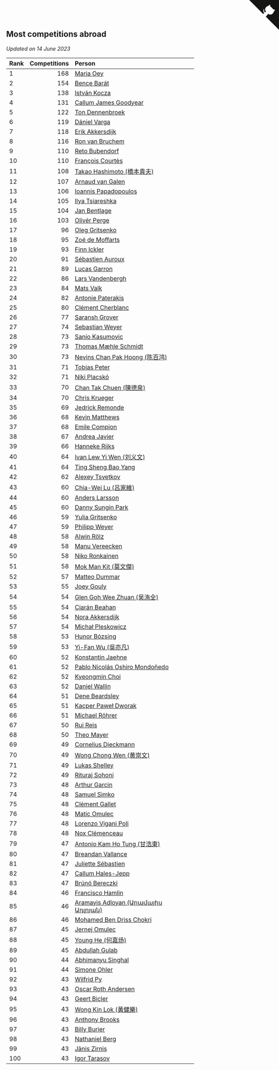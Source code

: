 ## Most competitions abroad

*Updated on 14 June 2023*

| Rank | Competitions | Person |
| :--- | ---: | :--- |
| 1 | 168 | [Maria Oey](https://www.worldcubeassociation.org/persons/2007OEYM01) |
| 2 | 154 | [Bence Barát](https://www.worldcubeassociation.org/persons/2008BARA01) |
| 3 | 138 | [István Kocza](https://www.worldcubeassociation.org/persons/2005KOCZ01) |
| 4 | 131 | [Callum James Goodyear](https://www.worldcubeassociation.org/persons/2012GOOD02) |
| 5 | 122 | [Ton Dennenbroek](https://www.worldcubeassociation.org/persons/2003DENN01) |
| 6 | 119 | [Dániel Varga](https://www.worldcubeassociation.org/persons/2008VARG01) |
| 7 | 118 | [Erik Akkersdijk](https://www.worldcubeassociation.org/persons/2005AKKE01) |
| 8 | 116 | [Ron van Bruchem](https://www.worldcubeassociation.org/persons/2003BRUC01) |
| 9 | 110 | [Reto Bubendorf](https://www.worldcubeassociation.org/persons/2012BUBE01) |
| 10 | 110 | [François Courtès](https://www.worldcubeassociation.org/persons/2008COUR01) |
| 11 | 108 | [Takao Hashimoto (橋本貴夫)](https://www.worldcubeassociation.org/persons/2007HASH01) |
| 12 | 107 | [Arnaud van Galen](https://www.worldcubeassociation.org/persons/2006GALE01) |
| 13 | 106 | [Ioannis Papadopoulos](https://www.worldcubeassociation.org/persons/2013PAPA01) |
| 14 | 105 | [Ilya Tsiareshka](https://www.worldcubeassociation.org/persons/2012TERE01) |
| 15 | 104 | [Jan Bentlage](https://www.worldcubeassociation.org/persons/2010BENT01) |
| 16 | 103 | [Olivér Perge](https://www.worldcubeassociation.org/persons/2007PERG01) |
| 17 | 96 | [Oleg Gritsenko](https://www.worldcubeassociation.org/persons/2011GRIT01) |
| 18 | 95 | [Zoé de Moffarts](https://www.worldcubeassociation.org/persons/2010MOFF02) |
| 19 | 93 | [Finn Ickler](https://www.worldcubeassociation.org/persons/2012ICKL01) |
| 20 | 91 | [Sébastien Auroux](https://www.worldcubeassociation.org/persons/2008AURO01) |
| 21 | 89 | [Lucas Garron](https://www.worldcubeassociation.org/persons/2006GARR01) |
| 22 | 86 | [Lars Vandenbergh](https://www.worldcubeassociation.org/persons/2003VAND01) |
| 23 | 84 | [Mats Valk](https://www.worldcubeassociation.org/persons/2007VALK01) |
| 24 | 82 | [Antonie Paterakis](https://www.worldcubeassociation.org/persons/2012PATE01) |
| 25 | 80 | [Clément Cherblanc](https://www.worldcubeassociation.org/persons/2014CHER05) |
| 26 | 77 | [Saransh Grover](https://www.worldcubeassociation.org/persons/2014GROV01) |
| 27 | 74 | [Sebastian Weyer](https://www.worldcubeassociation.org/persons/2010WEYE02) |
| 28 | 73 | [Sanio Kasumovic](https://www.worldcubeassociation.org/persons/2009KASU01) |
| 29 | 73 | [Thomas Mæhle Schmidt](https://www.worldcubeassociation.org/persons/2013SCHM02) |
| 30 | 73 | [Nevins Chan Pak Hoong (陈百鸿)](https://www.worldcubeassociation.org/persons/2010CHAN20) |
| 31 | 71 | [Tobias Peter](https://www.worldcubeassociation.org/persons/2014PETE03) |
| 32 | 71 | [Niki Placskó](https://www.worldcubeassociation.org/persons/2008PLAC01) |
| 33 | 70 | [Chan Tak Chuen (陳德泉)](https://www.worldcubeassociation.org/persons/2007CHUE01) |
| 34 | 70 | [Chris Krueger](https://www.worldcubeassociation.org/persons/2006KRUE01) |
| 35 | 69 | [Jedrick Remonde](https://www.worldcubeassociation.org/persons/2008REMO01) |
| 36 | 68 | [Kevin Matthews](https://www.worldcubeassociation.org/persons/2010MATT02) |
| 37 | 68 | [Emile Compion](https://www.worldcubeassociation.org/persons/2007COMP01) |
| 38 | 67 | [Andrea Javier](https://www.worldcubeassociation.org/persons/2010JAVI01) |
| 39 | 66 | [Hanneke Rijks](https://www.worldcubeassociation.org/persons/2008RIJK01) |
| 40 | 64 | [Ivan Lew Yi Wen (刘义文)](https://www.worldcubeassociation.org/persons/2012WENI01) |
| 41 | 64 | [Ting Sheng Bao Yang](https://www.worldcubeassociation.org/persons/2008BAOY01) |
| 42 | 62 | [Alexey Tsvetkov](https://www.worldcubeassociation.org/persons/2017TSVE02) |
| 43 | 60 | [Chia-Wei Lu (呂家維)](https://www.worldcubeassociation.org/persons/2007LUCH01) |
| 44 | 60 | [Anders Larsson](https://www.worldcubeassociation.org/persons/2003LARS01) |
| 45 | 60 | [Danny Sungin Park](https://www.worldcubeassociation.org/persons/2015PARK13) |
| 46 | 59 | [Yulia Gritsenko](https://www.worldcubeassociation.org/persons/2012SIDO01) |
| 47 | 59 | [Philipp Weyer](https://www.worldcubeassociation.org/persons/2010WEYE01) |
| 48 | 58 | [Alwin Rölz](https://www.worldcubeassociation.org/persons/2016ROLZ01) |
| 49 | 58 | [Manu Vereecken](https://www.worldcubeassociation.org/persons/2010VERE01) |
| 50 | 58 | [Niko Ronkainen](https://www.worldcubeassociation.org/persons/2010RONK01) |
| 51 | 58 | [Mok Man Kit (莫文傑)](https://www.worldcubeassociation.org/persons/2009KITM01) |
| 52 | 57 | [Matteo Dummar](https://www.worldcubeassociation.org/persons/2017DUMM01) |
| 53 | 55 | [Joey Gouly](https://www.worldcubeassociation.org/persons/2007GOUL01) |
| 54 | 54 | [Glen Goh Wee Zhuan (吴洧全)](https://www.worldcubeassociation.org/persons/2015ZHUA01) |
| 55 | 54 | [Ciarán Beahan](https://www.worldcubeassociation.org/persons/2012BEAH01) |
| 56 | 54 | [Nora Akkersdijk](https://www.worldcubeassociation.org/persons/2009CHRI03) |
| 57 | 54 | [Michał Pleskowicz](https://www.worldcubeassociation.org/persons/2009PLES01) |
| 58 | 53 | [Hunor Bózsing](https://www.worldcubeassociation.org/persons/2009BOZS01) |
| 59 | 53 | [Yi-Fan Wu (吳亦凡)](https://www.worldcubeassociation.org/persons/2010WUIF01) |
| 60 | 52 | [Konstantin Jaehne](https://www.worldcubeassociation.org/persons/2015JAEH01) |
| 61 | 52 | [Pablo Nicolás Oshiro Mondoñedo](https://www.worldcubeassociation.org/persons/2010MOND01) |
| 62 | 52 | [Kyeongmin Choi](https://www.worldcubeassociation.org/persons/2017CHOI07) |
| 63 | 52 | [Daniel Wallin](https://www.worldcubeassociation.org/persons/2013WALL03) |
| 64 | 51 | [Dene Beardsley](https://www.worldcubeassociation.org/persons/2009BEAR01) |
| 65 | 51 | [Kacper Paweł Dworak](https://www.worldcubeassociation.org/persons/2020DWOR01) |
| 66 | 51 | [Michael Röhrer](https://www.worldcubeassociation.org/persons/2009ROHR01) |
| 67 | 50 | [Rui Reis](https://www.worldcubeassociation.org/persons/2015REIS02) |
| 68 | 50 | [Theo Mayer](https://www.worldcubeassociation.org/persons/2012MAYE01) |
| 69 | 49 | [Cornelius Dieckmann](https://www.worldcubeassociation.org/persons/2009DIEC01) |
| 70 | 49 | [Wong Chong Wen (黄崇文)](https://www.worldcubeassociation.org/persons/2014WENW01) |
| 71 | 49 | [Lukas Shelley](https://www.worldcubeassociation.org/persons/2016SHEL03) |
| 72 | 49 | [Rituraj Sohoni](https://www.worldcubeassociation.org/persons/2012SOHO01) |
| 73 | 48 | [Arthur Garcin](https://www.worldcubeassociation.org/persons/2014GARC27) |
| 74 | 48 | [Samuel Simko](https://www.worldcubeassociation.org/persons/2016SIMK01) |
| 75 | 48 | [Clément Gallet](https://www.worldcubeassociation.org/persons/2004GALL02) |
| 76 | 48 | [Matic Omulec](https://www.worldcubeassociation.org/persons/2010OMUL02) |
| 77 | 48 | [Lorenzo Vigani Poli](https://www.worldcubeassociation.org/persons/2007POLI01) |
| 78 | 48 | [Nox Clémenceau](https://www.worldcubeassociation.org/persons/2015CLEM03) |
| 79 | 47 | [Antonio Kam Ho Tung (甘浩東)](https://www.worldcubeassociation.org/persons/2017TUNG13) |
| 80 | 47 | [Breandan Vallance](https://www.worldcubeassociation.org/persons/2007VALL01) |
| 81 | 47 | [Juliette Sébastien](https://www.worldcubeassociation.org/persons/2014SEBA01) |
| 82 | 47 | [Callum Hales-Jepp](https://www.worldcubeassociation.org/persons/2012HALE01) |
| 83 | 47 | [Brúnó Bereczki](https://www.worldcubeassociation.org/persons/2008BERE01) |
| 84 | 46 | [Francisco Hamlin](https://www.worldcubeassociation.org/persons/2012HAML01) |
| 85 | 46 | [Aramayis Adloyan (Արամայիս Ադլոյան)](https://www.worldcubeassociation.org/persons/2012ADLO01) |
| 86 | 46 | [Mohamed Ben Driss Chokri](https://www.worldcubeassociation.org/persons/2015CHOK01) |
| 87 | 45 | [Jernej Omulec](https://www.worldcubeassociation.org/persons/2010OMUL01) |
| 88 | 45 | [Young He (何嘉炀)](https://www.worldcubeassociation.org/persons/2014HEYO01) |
| 89 | 45 | [Abdullah Gulab](https://www.worldcubeassociation.org/persons/2014GULA02) |
| 90 | 44 | [Abhimanyu Singhal](https://www.worldcubeassociation.org/persons/2013SING12) |
| 91 | 44 | [Simone Ohler](https://www.worldcubeassociation.org/persons/2014OHLE01) |
| 92 | 43 | [Wilfrid Py](https://www.worldcubeassociation.org/persons/2016PYWI01) |
| 93 | 43 | [Oscar Roth Andersen](https://www.worldcubeassociation.org/persons/2008ANDE02) |
| 94 | 43 | [Geert Bicler](https://www.worldcubeassociation.org/persons/2010BICL01) |
| 95 | 43 | [Wong Kin Lok (黃健樂)](https://www.worldcubeassociation.org/persons/2014LOKW01) |
| 96 | 43 | [Anthony Brooks](https://www.worldcubeassociation.org/persons/2008SEAR01) |
| 97 | 43 | [Billy Burier](https://www.worldcubeassociation.org/persons/2014BURI01) |
| 98 | 43 | [Nathaniel Berg](https://www.worldcubeassociation.org/persons/2012BERG04) |
| 99 | 43 | [Jānis Zirnis](https://www.worldcubeassociation.org/persons/2013ZIRN01) |
| 100 | 43 | [Igor Tarasov](https://www.worldcubeassociation.org/persons/2016TARA04) |


<a href="https://github.com/JustinTimeCuber/wca_statistics" class="github-corner" aria-label="View source on Github"><svg width="80" height="80" viewBox="0 0 250 250" style="fill:#151513; color:#fff; position: absolute; top: 0; border: 0; right: 0;" aria-hidden="true"><path d="M0,0 L115,115 L130,115 L142,142 L250,250 L250,0 Z"></path><path d="M128.3,109.0 C113.8,99.7 119.0,89.6 119.0,89.6 C122.0,82.7 120.5,78.6 120.5,78.6 C119.2,72.0 123.4,76.3 123.4,76.3 C127.3,80.9 125.5,87.3 125.5,87.3 C122.9,97.6 130.6,101.9 134.4,103.2" fill="currentColor" style="transform-origin: 130px 106px;" class="octo-arm"></path><path d="M115.0,115.0 C114.9,115.1 118.7,116.5 119.8,115.4 L133.7,101.6 C136.9,99.2 139.9,98.4 142.2,98.6 C133.8,88.0 127.5,74.4 143.8,58.0 C148.5,53.4 154.0,51.2 159.7,51.0 C160.3,49.4 163.2,43.6 171.4,40.1 C171.4,40.1 176.1,42.5 178.8,56.2 C183.1,58.6 187.2,61.8 190.9,65.4 C194.5,69.0 197.7,73.2 200.1,77.6 C213.8,80.2 216.3,84.9 216.3,84.9 C212.7,93.1 206.9,96.0 205.4,96.6 C205.1,102.4 203.0,107.8 198.3,112.5 C181.9,128.9 168.3,122.5 157.7,114.1 C157.9,116.9 156.7,120.9 152.7,124.9 L141.0,136.5 C139.8,137.7 141.6,141.9 141.8,141.8 Z" fill="currentColor" class="octo-body"></path></svg></a><style>.github-corner:hover .octo-arm{animation:octocat-wave 560ms ease-in-out}@keyframes octocat-wave{0%,100%{transform:rotate(0)}20%,60%{transform:rotate(-25deg)}40%,80%{transform:rotate(10deg)}}@media (max-width:500px){.github-corner:hover .octo-arm{animation:none}.github-corner .octo-arm{animation:octocat-wave 560ms ease-in-out}}</style>
